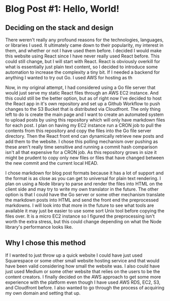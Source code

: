 # Blog Post #1: Hello, World!

## Deciding on the stack and design
There weren't really any profound reasons for the technologies, languages, or libraries I used. It ultimately came down to their popularity, my interest in them, and whether or not I have used them before. I decided I would make this website using React since I have never really used React before. This could still change, but I will start with React. React is obviously overkill for what is essentially just plain text content, so I decided to introduce some automation to increase the complexity a tiny bit. If I needed a backend for anything I wanted to try out Go. I used AWS for hosting as th

Now, in my original attempt, I had considered using a Go file server that would just serve my static React files through an AWS EC2 instance. And this could still be the better option, but as of right now I've decided to host the React app in it's own repository and set up a Github Workflow to push changes to the S3 Bucket that is distributed via Cloudfront. The only thing left to do is create the main page and I want to create an automated system to upload posts by using this repository which will only have markdown files for each post. I plan on having my EC2 instance run a CRON job to pull the contents from this repository and copy the files into the Go file server directory. Then the React front end can dynamically retrieve new posts and add them to the website. I chose this polling mechanism over pushing as these aren't really time sensitive and running a commit hash comparison isn't all that expensive for a CRON job. As this repository grows in size it might be prudent to copy only new files or files that have changed between the new commit and the current local HEAD.

I chose markdown for blog post formats because it has a lot of support and the format is as close as you can get to universal for plain text rendering. I plan on using a Node library to parse and render the files into HTML on the client side and may try to write my own translator in the future. The other option is that I could have the Go server or some other mechanism translate the markdown posts into HTML and send the front end the preprocessed markdowns. I will look into that more in the future to see what tools are available it may just be easier to use some sort Unix tool before copying the files over. It is a micro EC2 instance so I figured the preprocessing isn't worth the extra stress, but this could change depending on what the Node library's performance looks like.

## Why I chose this method
If I wanted to just throw up a quick website I could have just used Squarespace or some other small website hosting service and that would have been valid considering how small the website was. I also could have just used Medium or some other website that relies on the users to be the content creators. I finally decided on the AWS approach to get some more experience with the platform even though I have used AWS RDS, EC2, S3, and Cloudfront before. I also wanted to go through the process of acquiring my own domain and setting that up.

